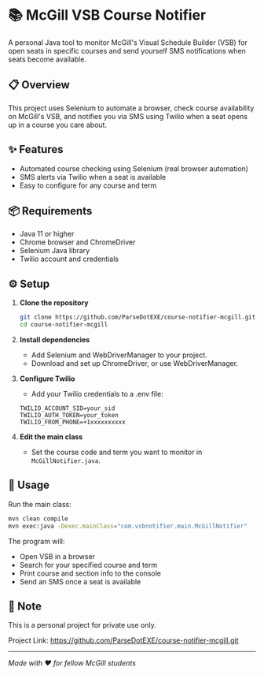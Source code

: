 # 📚 McGill VSB Course Notifier

A personal Java tool to monitor McGill's Visual Schedule Builder (VSB) for open seats in specific courses and send yourself SMS notifications when seats become available.

## 📋 Overview

This project uses Selenium to automate a browser, check course availability on McGill's VSB, and notifies you via SMS using Twilio when a seat opens up in a course you care about.

## ✨ Features

* Automated course checking using Selenium (real browser automation)
* SMS alerts via Twilio when a seat is available  
* Easy to configure for any course and term

## 📦 Requirements

* Java 11 or higher
* Chrome browser and ChromeDriver
* Selenium Java library
* Twilio account and credentials

## ⚙️ Setup

1. **Clone the repository**
   ```bash
   git clone https://github.com/ParseDotEXE/course-notifier-mcgill.git
   cd course-notifier-mcgill
   ```

2. **Install dependencies**
   * Add Selenium and WebDriverManager to your project.
   * Download and set up ChromeDriver, or use WebDriverManager.

3. **Configure Twilio**
   * Add your Twilio credentials to a .env file:
   ```
   TWILIO_ACCOUNT_SID=your_sid
   TWILIO_AUTH_TOKEN=your_token
   TWILIO_FROM_PHONE=+1xxxxxxxxxx
   ```

4. **Edit the main class**
   * Set the course code and term you want to monitor in `McGillNotifier.java`.

## 🚀 Usage

Run the main class:
```bash (with maven)
mvn clean compile
mvn exec:java -Dexec.mainClass="com.vsbnotifier.main.McGillNotifier"
```

The program will:
* Open VSB in a browser
* Search for your specified course and term  
* Print course and section info to the console
* Send an SMS once a seat is available

## 📝 Note

This is a personal project for private use only.

Project Link: https://github.com/ParseDotEXE/course-notifier-mcgill.git

---

*Made with ❤️ for fellow McGill students*
